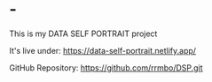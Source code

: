# -
This is my DATA SELF PORTRAIT project

It's live under: 
https://data-self-portrait.netlify.app/

GitHub Repository:
https://github.com/rrmbo/DSP.git
